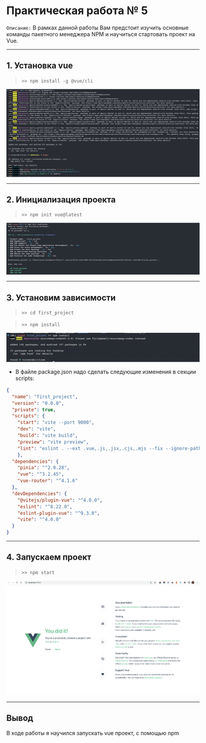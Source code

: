 # Практическая работа № 5

`Описание:` В рамках данной работы Вам предстоит изучить основные команды пакетного менеджера NPM и научиться стартовать проект на Vue.

<hr>

## 1. Установка vue

> `>> npm install -g @vue/cli`

![Screenshot](img/hw_5/install.png)

<hr>

## 2. Инициализация проекта

> `>> npm init vue@latest`


![Screenshot](img/hw_5/init.png)

<hr>

## 3. Установим зависимости

> `>> cd first_project` 

> `>> npm install`

![Screenshot](img/hw_5/depend.png)

- В файле package.json надо сделать следующие изменения в секции scripts:

```json
{
  "name": "first_project",
  "version": "0.0.0",
  "private": true,
  "scripts": {
    "start": "vite --port 9000",
    "dev": "vite",
    "build": "vite build",
    "preview": "vite preview",
    "lint": "eslint . --ext .vue,.js,.jsx,.cjs,.mjs --fix --ignore-path .gitignore"
    },
  "dependencies": {
    "pinia": "^2.0.28",
    "vue": "^3.2.45",
    "vue-router": "^4.1.6"
  },
  "devDependencies": {
    "@vitejs/plugin-vue": "^4.0.0",
    "eslint": "^8.22.0",
    "eslint-plugin-vue": "^9.3.0",
    "vite": "^4.0.0"
  }
}
```

<hr>

## 4. Запускаем проект

> `>> npm start`

![Screenshot](img/hw_5/start.png)

<hr>

## Вывод

В ходе работы я научился запускать vue проект, с помощью npm